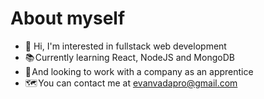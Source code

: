 # About myself
- 👋 Hi, I'm interested in fullstack web development
- 📚 Currently learning React, NodeJS and MongoDB
- 🔎 And looking to work with a company as an apprentice
- 🗺️ You can contact me at evanvadapro@gmail.com

